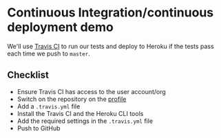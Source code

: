 # Continuous Integration/continuous deployment demo

We'll use [Travis CI](https://travis-ci.org) to run our tests and deploy to Heroku if the tests pass each time we push to `master`.


## Checklist

* Ensure Travis CI has access to the user account/org
* Switch on the repository on the [profile](https://travis-ci.org/profile/pohutukawa-2016)
* Add a `.travis.yml` file
* Install the Travis CI and the Heroku CLI tools
* Add the required settings in the `.travis.yml` file
* Push to GitHub
